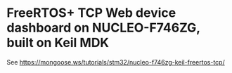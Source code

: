 # FreeRTOS+ TCP Web device dashboard on NUCLEO-F746ZG, built on Keil MDK

See https://mongoose.ws/tutorials/stm32/nucleo-f746zg-keil-freertos-tcp/
